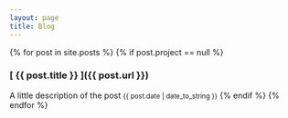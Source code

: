 ```yaml
---
layout: page
title: Blog
---
```


{% for post in site.posts %}
  {% if post.project == null %}
  ### [ {{ post.title }} ]({{ post.url }})
  <span> A little description of the post </span>
  <span class="post-date"><small>{{ post.date | date_to_string }}</small></span>
  {% endif %}
{% endfor %}
